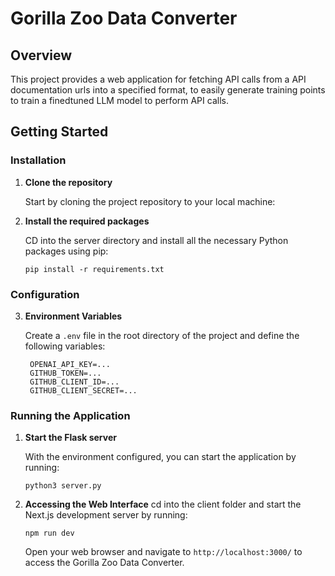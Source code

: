 # Gorilla Zoo Data Converter

## Overview

This project provides a web application for fetching API calls from a API documentation urls into a specified format, to easily generate training points to train a finedtuned LLM model to perform API calls.

## Getting Started

### Installation

1. **Clone the repository**

   Start by cloning the project repository to your local machine:


2. **Install the required packages**


   CD into the server directory and install all the necessary Python packages using pip:
   ```
   pip install -r requirements.txt
   ```

### Configuration

3. **Environment Variables**

   Create a `.env` file in the root directory of the project and define the following variables:

   ```
    OPENAI_API_KEY=...
    GITHUB_TOKEN=...
    GITHUB_CLIENT_ID=...
    GITHUB_CLIENT_SECRET=...
   ```

### Running the Application

1. **Start the Flask server**

   With the environment configured, you can start the application by running:

   ```
   python3 server.py
   ```

2. **Accessing the Web Interface**
    cd into the client folder and start the Next.js development server by running:

    ```
    npm run dev
    ```
    Open your web browser and navigate to `http://localhost:3000/` to access the Gorilla Zoo Data Converter.
